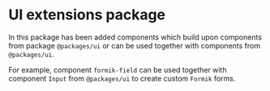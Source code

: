# UI extensions package

In this package has been added components which build upon components from package `@packages/ui` or can be used together with components from `@packages/ui`.

For example, component `formik-field` can be used together with component `Input` from `@packages/ui` to create custom `Formik` forms.
